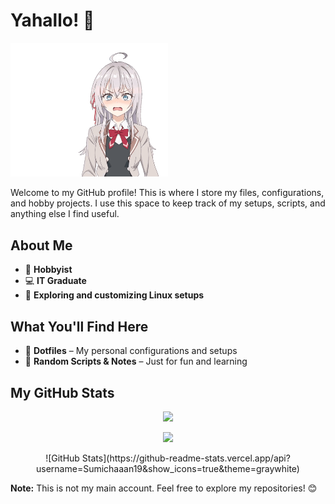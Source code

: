 # Yahallo! 👋

<p align="left">
  <img src="./Images/roshidere.gif" alt="6" width="50%" />
</p>

Welcome to my GitHub profile! This is where I store my files, configurations, and hobby projects. I use this space to keep track of my setups, scripts, and anything else I find useful.

## About Me
- 🎨 **Hobbyist**
- 💻 **IT Graduate**
- 🔧 **Exploring and customizing Linux setups**

## What You'll Find Here
- 📂 **Dotfiles** – My personal configurations and setups
- 📝 **Random Scripts & Notes** – Just for fun and learning

## My GitHub Stats


<p align="center">
  <img src="https://github-profile-summary-cards.vercel.app/api/cards/profile-details?username=Sumichaaan19&theme=github" />
</p>


<p align="center">
  <img src="https://github-profile-summary-cards.vercel.app/api/cards/most-commit-language?username=Sumichaaan19&theme=github" />
</p>
<p align="center">
![GitHub Stats](https://github-readme-stats.vercel.app/api?username=Sumichaaan19&show_icons=true&theme=graywhite)
</p>

**Note:** This is not my main account. Feel free to explore my repositories! 😊

